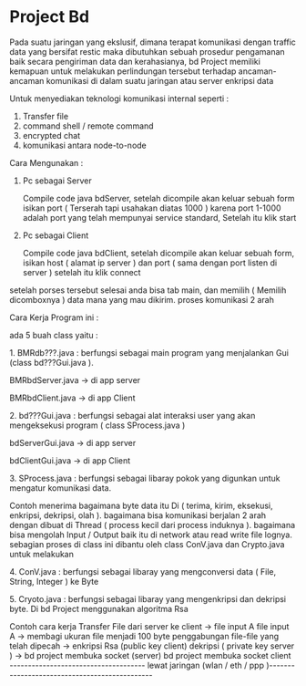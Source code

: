 <h1> Project Bd </h1>

<p> Pada suatu jaringan yang ekslusif, dimana terapat komunikasi dengan traffic data yang bersifat restic maka dibutuhkan sebuah prosedur pengamanan baik secara pengiriman data dan kerahasianya, bd Project memiliki kemapuan untuk melakukan perlindungan tersebut  terhadap ancaman-ancaman komunikasi di dalam suatu jaringan atau server enkripsi data </p>

Untuk menyediakan teknologi komunikasi internal seperti :

1. Transfer file 
2. command shell / remote command
3. encrypted chat 
4. komunikasi antara node-to-node

Cara Mengunakan :
  1. Pc sebagai Server
        <p> Compile code java bdServer, setelah dicompile akan keluar sebuah form isikan port ( Terserah tapi usahakan diatas 1000 ) karena port 1-1000 adalah port yang telah mempunyai service standard, Setelah itu klik start </p> 
  2. Pc sebagai Client 
        <p> Compile code java bdClient, setelah dicompile akan keluar sebuah form, isikan host ( alamat ip server ) dan port ( sama dengan port listen di server ) setelah itu klik connect </p> 
  <p> setelah porses tersebut selesai anda bisa tab main, dan memilih ( Memilih dicomboxnya ) data mana yang mau dikirim. proses komunikasi 2 arah</p> 

Cara Kerja Program ini : <p> 
  <p> ada 5 buah class yaitu : </p> 
    <p> 1. BMRdb???.java : berfungsi sebagai main program yang menjalankan Gui (class bd???Gui.java ).</p> 
        <p> BMRbdServer.java -> di app server </p>
        <p> BMRbdClient.java -> di app Client </p>
    <p> 2. bd???Gui.java : berfungsi sebagai alat interaksi user yang akan mengeksekusi program ( class SProcess.java ) </p> 
        <p> bdServerGui.java -> di app server </p> 
        <p> bdClientGui.java -> di app Client </p> 
    <p> 3. SProcess.java : berfungsi sebagai libaray pokok yang digunkan untuk mengatur komunikasi data. </p> 
    <p> Contoh menerima bagaimana byte data itu Di ( terima, kirim, eksekusi, enkripsi, dekripsi, olah ). bagaimana bisa komunikasi berjalan 2 arah dengan dibuat di Thread ( process kecil dari process induknya ). bagaimana bisa mengolah Input / Output baik itu di network atau read write file lognya. sebagian proses di class ini dibantu oleh class ConV.java dan Crypto.java untuk melakukan </p> 
    <p> 4. ConV.java     : berfungsi sebagai libaray yang mengconversi data ( File, String, Integer ) ke Byte  <p>
    <p> 5. Cryoto.java   : berfungsi sebagai libaray yang mengenkripsi dan dekripsi byte. Di bd Project menggunakan algoritma  Rsa <p>
</p>
Contoh cara kerja Transfer File dari server ke client
-> file input A                                                     file input A
-> membagi ukuran file menjadi 100 byte                             penggabungan file-file yang telah dipecah
-> enkripsi Rsa (public key client)                                 dekripsi ( private key server )
-> bd project membuka socket (server)                               bd project membuka socket client
------------------------------------- lewat jaringan (wlan / eth / ppp )----------------------------------------------
